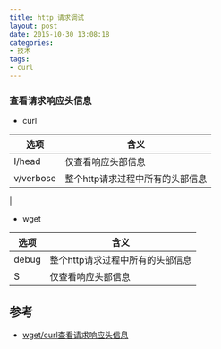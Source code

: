 ```yaml
---
title: http 请求调试
layout: post
date: 2015-10-30 13:08:18
categories:
- 技术
tags:
- curl
---
```


### 查看请求响应头信息

    

* curl

| 选项      | 含义                             |
| --------- | -------------------------------- |
| I/head    | 仅查看响应头部信息               |
| v/verbose | 整个http请求过程中所有的头部信息 |
|  


* wget

|选项 |含义|
|---|---|
|debug|整个http请求过程中所有的头部信息|
|S|仅查看响应头部信息|

## 参考

* [wget/curl查看请求响应头信息][lenky]
<!--  http reference -->
<!-- [lenky][lenky] -->

[lenky]: http://www.lenky.info/archives/2012/07/1841 "wget/curl查看请求响应头信息"
